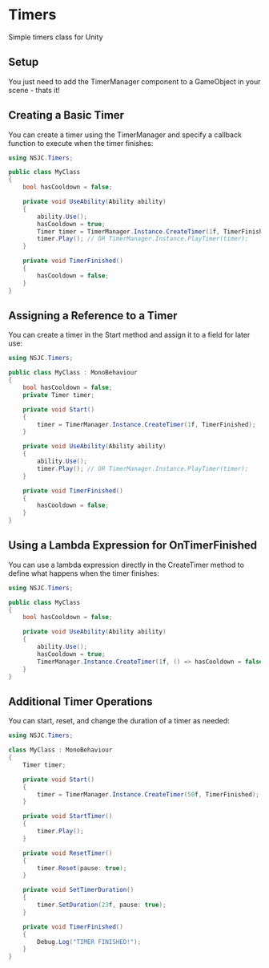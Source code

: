 # Timers
Simple timers class for Unity

## Setup
You just need to add the TimerManager component to a GameObject in your scene - thats it!

## Creating a Basic Timer
You can create a timer using the TimerManager and specify a callback function to execute when the timer finishes:

```cs
using NSJC.Timers;

public class MyClass
{
    bool hasCooldown = false;

    private void UseAbility(Ability ability)
    {
        ability.Use();
        hasCooldown = true;
        Timer timer = TimerManager.Instance.CreateTimer(1f, TimerFinished);
        timer.Play(); // OR TimerManager.Instance.PlayTimer(timer);
    }

    private void TimerFinished()
    {
        hasCooldown = false;
    }
}
```

## Assigning a Reference to a Timer
You can create a timer in the Start method and assign it to a field for later use:

```cs
using NSJC.Timers;

public class MyClass : MonoBehaviour
{
    bool hasCooldown = false;
    private Timer timer;

    private void Start()
    {
        timer = TimerManager.Instance.CreateTimer(1f, TimerFinished);
    }

    private void UseAbility(Ability ability)
    {
        ability.Use();
        timer.Play(); // OR TimerManager.Instance.PlayTimer(timer);
    }

    private void TimerFinished()
    {
        hasCooldown = false;
    }
}
```

## Using a Lambda Expression for OnTimerFinished
You can use a lambda expression directly in the CreateTimer method to define what happens when the timer finishes:
```cs
using NSJC.Timers;

public class MyClass
{
    bool hasCooldown = false;

    private void UseAbility(Ability ability)
    {
        ability.Use();
        hasCooldown = true;
        TimerManager.Instance.CreateTimer(1f, () => hasCooldown = false, startOnCreation: true, destroyOnCompletion: true);
    }
}
```

## Additional Timer Operations
You can start, reset, and change the duration of a timer as needed:
```cs
using NSJC.Timers;

class MyClass : MonoBehaviour
{
    Timer timer;

    private void Start()
    {
        timer = TimerManager.Instance.CreateTimer(50f, TimerFinished);
    }

    private void StartTimer()
    {
        timer.Play();
    }

    private void ResetTimer()
    {
        timer.Reset(pause: true);
    }

    private void SetTimerDuration()
    {
        timer.SetDuration(23f, pause: true);
    }

    private void TimerFinished()
    {
        Debug.Log("TIMER FINISHED!");
    }
}
```
